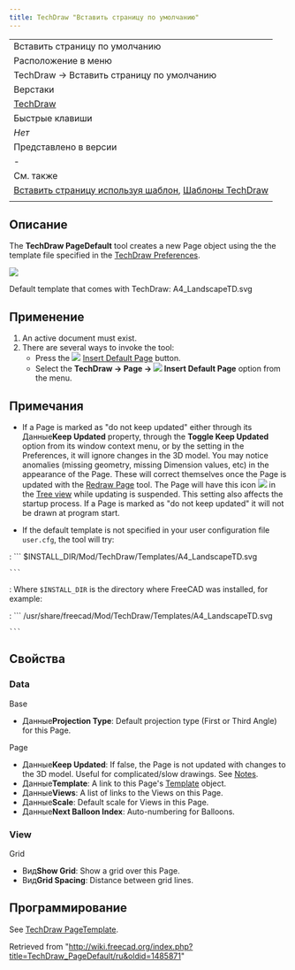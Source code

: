 ```yaml
---
title: TechDraw "Вставить страницу по умолчанию"
---
```

|  |
| --- |
| Вставить страницу по умолчанию |
| Расположение в меню |
| TechDraw → Вставить страницу по умолчанию |
| Верстаки |
| [TechDraw](/TechDraw_Workbench/ru "TechDraw Workbench/ru") |
| Быстрые клавиши |
| *Нет* |
| Представлено в версии |
| - |
| См. также |
| [Вставить страницу используя шаблон](/TechDraw_PageTemplate/ru "TechDraw PageTemplate/ru"), [Шаблоны TechDraw](/TechDraw_Templates/ru "TechDraw Templates/ru") |
|  |

## Описание

The **TechDraw PageDefault** tool creates a new Page object using the the template file specified in the [TechDraw Preferences](/TechDraw_Preferences "TechDraw Preferences").

![](/images/A4_LandscapeTD.svg)

Default template that comes with TechDraw: A4\_LandscapeTD.svg

## Применение

1. An active document must exist.
2. There are several ways to invoke the tool:
   * Press the ![](/images/TechDraw_PageDefault.svg) [Insert Default Page](/TechDraw_PageDefault "TechDraw PageDefault") button.
   * Select the **TechDraw → Page → ![](/images/TechDraw_PageDefault.svg) Insert Default Page** option from the menu.

## Примечания

* If a Page is marked as "do not keep updated" either through its Данные**Keep Updated** property, through the **Toggle Keep Updated** option from its window context menu, or by the setting in the Preferences, it will ignore changes in the 3D model. You may notice anomalies (missing geometry, missing Dimension values, etc) in the appearance of the Page. These will correct themselves once the Page is updated with the [Redraw Page](/TechDraw_RedrawPage "TechDraw RedrawPage") tool. The Page will have this icon ![](/images/TechDraw_Tree_Page_Unsync.svg) in the [Tree view](/Tree_view "Tree view") while updating is suspended. This setting also affects the startup process. If a Page is marked as "do not keep updated" it will not be drawn at program start.

* If the default template is not specified in your user configuration file `user.cfg`, the tool will try:

:   ```
    $INSTALL_DIR/Mod/TechDraw/Templates/A4_LandscapeTD.svg

    ```

:   Where `$INSTALL_DIR` is the directory where FreeCAD was installed, for example:

:   ```
    /usr/share/freecad/Mod/TechDraw/Templates/A4_LandscapeTD.svg

    ```

## Свойства

### Data

Base

* Данные**Projection Type**: Default projection type (First or Third Angle) for this Page.

Page

* Данные**Keep Updated**: If false, the Page is not updated with changes to the 3D model. Useful for complicated/slow drawings. See [Notes](#Notes).
* Данные**Template**: A link to this Page's [Template](/TechDraw_Templates "TechDraw Templates") object.
* Данные**Views**: A list of links to the Views on this Page.
* Данные**Scale**: Default scale for Views in this Page.
* Данные**Next Balloon Index**: Auto-numbering for Balloons.

### View

Grid

* Вид**Show Grid**: Show a grid over this Page.
* Вид**Grid Spacing**: Distance between grid lines.

## Программирование

See [TechDraw PageTemplate](/TechDraw_PageTemplate#Scripting "TechDraw PageTemplate").

Retrieved from "<http://wiki.freecad.org/index.php?title=TechDraw_PageDefault/ru&oldid=1485871>"